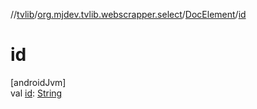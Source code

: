 //[tvlib](../../../index.md)/[org.mjdev.tvlib.webscrapper.select](../index.md)/[DocElement](index.md)/[id](id.md)

# id

[androidJvm]\
val [id](id.md): [String](https://kotlinlang.org/api/latest/jvm/stdlib/kotlin/-string/index.html)
